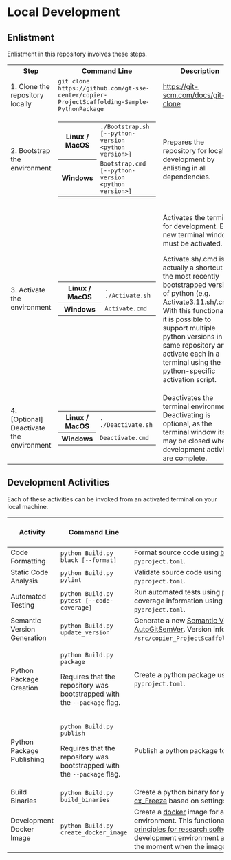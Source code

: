 # Local Development

## Enlistment
<!-- [BEGIN] Enlistment -->
Enlistment in this repository involves these steps.

<table>
<tr>
    <th>Step</th>
    <th>Command Line</th>
    <th>Description</th>
</tr>
<tr>
    <td>1. Clone the repository locally</td>
    <td><code>git clone https://github.com/gt-sse-center/copier-ProjectScaffolding-Sample-PythonPackage</code></td>
    <td><a href="https://git-scm.com/docs/git-clone" target="_blank">https://git-scm.com/docs/git-clone</a></td>
</tr>
<tr>
    <td>2. Bootstrap the environment</td>
    <td>
        <table>
            <tr>
                <th>Linux / MacOS</th>
                <td><code>./Bootstrap.sh [--python-version &lt;python version&gt;]</code></td>
            </tr>
            <tr>
                <th>Windows</th>
                <td><code>Bootstrap.cmd [--python-version &lt;python version&gt;]</code></td>
            </tr>
        </table>
    </td>
    <td>Prepares the repository for local development by enlisting in all dependencies.</td>
</tr>
<tr>
    <td>3. Activate the environment</td>
    <td>
        <table>
            <tr>
                <th>Linux / MacOS</th>
                <td><code>. ./Activate.sh</code></td>
            </tr>
            <tr>
                <th>Windows</th>
                <td><code>Activate.cmd</code></td>
            </tr>
        </table>
    </td>
    <td>
        <p>Activates the terminal for development. Each new terminal window must be activated.</p>
        <p>Activate.sh/.cmd is actually a shortcut to the most recently bootstrapped version of python (e.g. Activate3.11.sh/.cmd). With this functionality, it is possible to support multiple python versions in the same repository and activate each in a terminal using the python-specific activation script.</p>
    </td>
</tr>
<tr>
    <td>4. [Optional] Deactivate the environment</td>
    <td>
        <table>
            <tr>
                <th>Linux / MacOS</th>
                <td><code>. ./Deactivate.sh</code></td>
            </tr>
            <tr>
                <th>Windows</th>
                <td><code>Deactivate.cmd</code></td>
            </tr>
        </table>
    </td>
    <td>
        Deactivates the terminal environment. Deactivating is optional, as the terminal window itself may be closed when development activities are complete.
    </td>
</tr>
</table>
<!-- [END] Enlistment -->

## Development Activities
<!-- [BEGIN] Development Activities -->
Each of these activities can be invoked from an activated terminal on your local machine.

| Activity | Command Line | Description | Invoked by Continuous Integration |
| --- | --- | --- | :-: |
| Code Formatting | `python Build.py black [--format]` | Format source code using [black](https://github.com/psf/black) based on settings in `pyproject.toml`. | :white_check_mark: |
| Static Code Analysis | `python Build.py pylint` | Validate source code using [pylint](https://github.com/pylint-dev/pylint) based on settings in `pyproject.toml`. | :white_check_mark: |
| Automated Testing | `python Build.py pytest [--code-coverage]` | Run automated tests using [pytest](https://docs.pytest.org/) and (optionally) extract code coverage information using [coverage](https://coverage.readthedocs.io/) based on settings in `pyproject.toml`. | :white_check_mark: |
| Semantic Version Generation | `python Build.py update_version` | Generate a new [Semantic Version](https://semver.org) based on git commits using [AutoGitSemVer](https://github.com/davidbrownell/AutoGitSemVer). Version information is stored in `/src/copier_ProjectScaffolding_Sample_PythonPackage/__init__.py`. | :white_check_mark: |
| Python Package Creation | <p><code>python Build.py package</code></p><p>Requires that the repository was bootstrapped with the <code>--package</code> flag. | Create a python package using [setuptools](https://github.com/pypa/setuptools) based on settings in `pyproject.toml`. | :white_check_mark: |
| Python Package Publishing | <p><code>python Build.py publish</code></p><p>Requires that the repository was bootstrapped with the <code>--package</code> flag. | Publish a python package to [PyPi](https://pypi.org). | :white_check_mark: |
| Build Binaries | `python Build.py build_binaries` |  Create a python binary for your current operating system using [cx_Freeze](https://cx-freeze.readthedocs.io/) based on settings in `src/BuildBinary.py`. | :white_check_mark: |
| Development Docker Image | `python Build.py create_docker_image` | Create a [docker](https://docker.com) image for a bootstrapped development environment. This functionality is useful when adhering to the [FAIR principles for research software](https://doi.org/10.1038/s41597-022-01710-x) by supporting the creation of a development environment and its dependencies as they existed at the moment when the image was created. | :white_check_mark: |
<!-- [END] Development Activities -->
